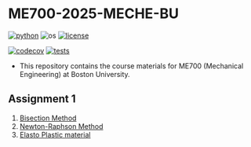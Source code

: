 # ME700-2025-MECHE-BU
[![python](https://img.shields.io/badge/python-3.12-blue.svg)](https://www.python.org/)
![os](https://img.shields.io/badge/os-ubuntu%20|%20macos%20|%20windows-blue.svg)
[![license](https://img.shields.io/badge/license-MIT-green.svg)](https://github.com/sandialabs/sibl#license)

[![codecov](https://codecov.io/gh/erfanhamdi/ME700/graph/badge.svg?token=2IUOIQ8IEM)](https://codecov.io/gh/erfanhamdi/ME700)
[![tests](https://github.com/erfanhamdi/ME700/actions/workflows/code-coverage.yml/badge.svg)](https://github.com/erfanhamdi/ME700/actions)

* This repository contains the course materials for ME700 (Mechanical Engineering) at Boston University.

## Assignment 1
1. [Bisection Method](src/bisection_readme.md)
2. [Newton-Raphson Method](src/newton-raphson_readme.md)
3. [Elasto Plastic material](src/elasto_plastic_readme.md)

